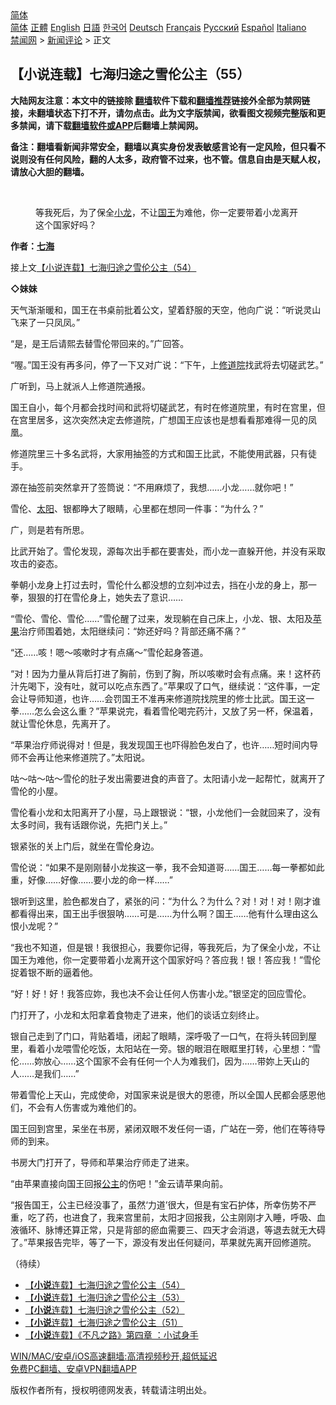  <!-- 面包屑导航 --> <div class="breadcrumb"><!-- GTranslate: https://gtranslate.io/ -->  <div class="switcher notranslate">  <div class="selected">  <a href="#" onclick="return false;"> 简体</a>  </div>  <div class="option">  <a href="https://www.bannedbook.org" onclick="doGTranslate('zh-CN|zh-CN');jQuery('div.switcher div.selected a').html(jQuery(this).html());return false;" title="简体中文" class="nturl selected"> 简体</a>  <a href="https://www.bannedbook.org/zh-tw/" onclick="doGTranslate('zh-CN|zh-TW');jQuery('div.switcher div.selected a').html(jQuery(this).html());return false;" title="繁體中文" class="nturl"> 正體</a>  <a href="https://www.bannedbook.org/en/" onclick="doGTranslate('zh-CN|en');jQuery('div.switcher div.selected a').html(jQuery(this).html());return false;" title="English" class="nturl"> English</a>  <a href="https://www.bannedbook.org/ja/" onclick="doGTranslate('zh-CN|ja');jQuery('div.switcher div.selected a').html(jQuery(this).html());return false;" title="日本語" class="nturl"> 日語</a>  <a href="https://www.bannedbook.org/ko/" onclick="doGTranslate('zh-CN|ko');jQuery('div.switcher div.selected a').html(jQuery(this).html());return false;" title="한국어" class="nturl"> 한국어</a>  <a href="https://www.bannedbook.org/de/" onclick="doGTranslate('zh-CN|de');jQuery('div.switcher div.selected a').html(jQuery(this).html());return false;" title="Deutsch" class="nturl"> Deutsch</a>  <a href="https://www.bannedbook.org/fr/" onclick="doGTranslate('zh-CN|fr');jQuery('div.switcher div.selected a').html(jQuery(this).html());return false;" title="Français" class="nturl"> Français</a>  <a href="https://www.bannedbook.org/ru/" onclick="doGTranslate('zh-CN|ru');jQuery('div.switcher div.selected a').html(jQuery(this).html());return false;" title="Русский" class="nturl"> Русский</a>  <a href="https://www.bannedbook.org/es/" onclick="doGTranslate('zh-CN|es');jQuery('div.switcher div.selected a').html(jQuery(this).html());return false;" title="Español" class="nturl"> Español</a>  <a href="https://www.bannedbook.org/it/" onclick="doGTranslate('zh-CN|it');jQuery('div.switcher div.selected a').html(jQuery(this).html());return false;" title="Italiano" class="nturl"> Italiano</a>  </div>  </div>      <div class='breadcrumb-sub'><!-- Breadcrumb NavXT 6.3.0 --> <a href="https://www.bannedbook.org/" class="home">禁闻网</a> &gt; <a href="https://www.bannedbook.org/bnews/comments/" class="category">新闻评论</a> &gt; 正文</div></div><h2>【小说连载】七海归途之雪伦公主（55）</h2> <p class="notice"><b>大陆网友注意：本文中的链接除 <a href="https://github.com/bannedbook/fanqiang" >翻墙</a>软件下载和<a href="https://github.com/killgcd/justmysocks/blob/master/README.md">翻墙推荐</a>链接外全部为禁网链接，未翻墙状态下打不开，请勿点击。此为文字版禁闻，欲看图文视频完整版和更多禁闻，请下载<a href="https://github.com/bannedbook/fanqiang">翻墙软件或APP</a>后翻墙上禁闻网。</p><p>备注：翻墙看新闻非常安全，翻墙以真实身份发表敏感言论有一定风险，但只看不说则没有任何风险，翻的人太多，政府管不过来，也不管。信息自由是天赋人权，请放心大胆的翻墙。</b></p>  <div class="entry"> <br /> <figure><a href="https://i1.wp.com/upload-images-bucket-v64rleca837do.s3.eu-west-1.amazonaws.com/wp-content/uploads/2021/07/01144732/%E4%B8%83%E6%B5%B7%E6%AD%B8%E9%80%94%E4%B9%8B%E9%9B%AA%E5%80%AB%E5%85%AC%E4%B8%BB%EF%BC%88%E5%9C%96%E7%89%87%EF%BC%9A%E4%B8%83%E6%B5%B7%E6%8F%90%E4%BE%9B%EF%BC%89-4.jpg?fit=600%2C400&#038;ssl=1" data-caption="等我死后，为了保全小龙，不让国王为难他，你一定要带着小龙离开这个国家好吗？"></a><figcaption class="wp-caption-text">等我死后，为了保全<a href="https://www.bannedbook.org/bnews/tag/%E5%B0%8F%E9%BE%99/" class="st_tag internal_tag" rel="tag" title="标签 小龙 下的日志">小龙</a>，不让<a href="https://www.bannedbook.org/bnews/tag/%e5%9b%bd%e7%8e%8b/" class="st_tag internal_tag" rel="tag" title="标签 国王 下的日志">国王</a>为难他，你一定要带着小龙离开这个国家好吗？</figcaption></figure> <p><strong>作者：<a href="https://www.bannedbook.org/bnews/tag/%E4%B8%83%E6%B5%B7/" class="st_tag internal_tag" rel="tag" title="标签 七海 下的日志">七海</a></strong></p> <p>接上文<a href="https://mingdemedia.org/xiaoshuolianzaiqihaiguituzhixuelungongzhu54/">【小说连载】七海归途之雪伦公主（54）</a></p> <p><strong>◇妹妹</strong></p> <p>天气渐渐暖和，国王在书桌前批着公文，望着舒服的天空，他向广说：“听说灵山飞来了一只凤凤。”</p> <p>“是，是王后请熙去替雪伦带回来的。”广回答。</p> <p>“喔。”国王没有再多问，停了一下又对广说：“下午，上<a href="https://www.bannedbook.org/bnews/tag/%E4%BF%AE%E9%81%93%E9%99%A2/" class="st_tag internal_tag" rel="tag" title="标签 修道院 下的日志">修道院</a>找武将去切磋武艺。”</p> <p>广听到，马上就派人上修道院通报。</p> <p>国王自小，每个月都会找时间和武将切磋武艺，有时在修道院里，有时在宫里，但在宫里居多，这次突然决定去修道院，广想国王应该也是想看看那难得一见的凤凰。</p>  <p>修道院里三十多名武将，大家用抽签的方式和国王比武，不能使用武器，只有徒手。</p> <p>源在抽签前突然拿开了签筒说：“不用麻烦了，我想……小龙……就你吧！”</p> <p>雪伦、<a href="https://www.bannedbook.org/bnews/tag/%e5%a4%aa%e9%98%b3/" class="st_tag internal_tag" rel="tag" title="标签 太阳 下的日志">太阳</a>、银都睁大了眼睛，心里都在想同一件事：“为什么？”</p> <p>广，则是若有所思。</p> <p>比武开始了。雪伦发现，源每次出手都在要害处，而小龙一直躲开他，并没有采取攻击的姿态。</p> <p>拳朝小龙身上打过去时，雪伦什么都没想的立刻冲过去，挡在小龙的身上，那一拳，狠狠的打在雪伦身上，她失去了意识……</p> <p>“雪伦、雪伦、雪伦……”雪伦醒了过来，发现躺在自己床上，小龙、银、太阳及<a href="https://www.bannedbook.org/bnews/tag/%e8%8b%b9%e6%9e%9c/" class="st_tag internal_tag" rel="tag" title="标签 苹果 下的日志">苹果</a>治疗师围着她，太阳继续问：“妳还好吗？背部还痛不痛？”</p> <p>“还……咳！嗯～咳嗽时才有点痛～”雪伦起身答道。</p>  <p>“对！因为力量从背后打进了胸前，伤到了胸，所以咳嗽时会有点痛。来！这杯药汁先喝下，没有吐，就可以吃点东西了。”苹果叹了口气，继续说：“这件事，一定会让导师知道，也许……会罚国王不准再来修道院找院里的修士比武。国王这一拳……怎么会这么重？”苹果说完，看着雪伦喝完药汁，又放了另一杯，保温着，就让雪伦休息，先离开了。</p> <p>“苹果治疗师说得对！但是，我发现国王也吓得脸色发白了，也许……短时间内导师不会再让他来修道院了。”太阳说。</p> <p>咕～咕～咕～雪伦的肚子发出需要进食的声音了。太阳请小龙一起帮忙，就离开了雪伦的小屋。</p> <p>雪伦看小龙和太阳离开了小屋，马上跟银说：“银，小龙他们一会就回来了，没有太多时间，我有话跟你说，先把门关上。”</p> <p>银紧张的关上门后，就坐在雪伦身边。</p> <p>雪伦说：“如果不是刚刚替小龙挨这一拳，我不会知道哥……国王……每一拳都如此重，好像……好像……要小龙的命一样……”</p> <p>银听到这里，脸色都发白了，紧张的问：“为什么？为什么？对！对！对！刚才谁都看得出来，国王出手很狠呐……可是……为什么啊？国王……他有什么理由这么恨小龙呢？”</p> <p>“我也不知道，但是银！我很担心，我要你记得，等我死后，为了保全小龙，不让国王为难他，你一定要带着小龙离开这个国家好吗？答应我！银！答应我！”雪伦捉着银不断的逼着他。</p>  <p>“好！好！好！我答应妳，我也决不会让任何人伤害小龙。”银坚定的回应雪伦。</p> <p>门打开了，小龙和太阳拿着食物走了进来，他们的谈话立刻终止。</p> <p>银自己走到了门口，背贴着墙，闭起了眼睛，深呼吸了一口气，在将头转回到屋里，看着小龙喂雪伦吃饭，太阳站在一旁。银的眼泪在眼眶里打转，心里想：“雪伦……妳放心……这个国家不会有任何一个人为难我们，因为……带妳上天山的人……是我们……”</p> <p>带着雪伦上天山，完成使命，对国家来说是很大的恩德，所以全国人民都会感恩他们，不会有人伤害或为难他们的。</p> <p>国王回到宫里，呆坐在书房，紧闭双眼不发任何一语，广站在一旁，他们在等待导师的到来。</p> <p>书房大门打开了，导师和苹果治疗师走了进来。</p> <p>“由苹果直接向国王回报<a href="https://www.bannedbook.org/bnews/tag/%e5%85%ac%e4%b8%bb/" class="st_tag internal_tag" rel="tag" title="标签 公主 下的日志">公主</a>的伤吧！”金云请苹果向前。</p> <p>“报告国王，公主已经没事了，虽然‘力道’很大，但是有宝石护体，所幸伤势不严重，吃了药，也进食了，我来宫里前，太阳才回报我，公主刚刚才入睡，呼吸、血液循环、脉博还算正常，只是背部的瘀血需要三、四天才会消退，等退去就无大碍了。”苹果报告完毕，等了一下，源没有发出任何疑问，苹果就先离开回修道院。</p>  <p>（待续）</p> <ul class='op-related-articles' title='相关阅读'> <li><a href='https://www.bannedbook.org/bnews/comments/20210803/1599467.html' target='_blank'>【<b>小说</b>连载】七海归途之雪伦公主（54）</a></li> <li><a href='https://www.bannedbook.org/bnews/comments/20210802/1598818.html' target='_blank'>【<b>小说</b>连载】七海归途之雪伦公主（53）</a></li> <li><a href='https://www.bannedbook.org/bnews/comments/20210801/1598278.html' target='_blank'>【<b>小说</b>连载】七海归途之雪伦公主（52）</a></li> <li><a href='https://www.bannedbook.org/bnews/comments/20210731/1597718.html' target='_blank'>【<b>小说</b>连载】七海归途之雪伦公主（51）</a></li> <li><a href='https://www.bannedbook.org/bnews/comments/20210731/1597648.html' target='_blank'>【<b>小说</b>连载】《不凡之路》第四章 ：小试身手</a></li> </ul> <p class="texttj"> <a href="https://github.com/bannedbook/fanqiang/wiki/V2ray%E6%9C%BA%E5%9C%BA" target="_blank">WIN/MAC/安卓/iOS高速翻墙:高清视频秒开,超低延迟</a><br/> <a href="https://github.com/bannedbook/fanqiang/wiki/%E7%A6%81%E9%97%BB%E7%BD%91%E5%AE%89%E5%8D%93%E7%BF%BB%E5%A2%99%E6%96%B0%E9%97%BBAPP" target="_blank">免费PC翻墙、安卓VPN翻墙APP</a></p><p>版权作者所有，授权明德网发表，转载请注明出处。</p><a name='sharetosocial'></a>  <div style="margin-bottom:5px;padding-bottom:5px;clear:both"> <div id="archive-pix-1" class="banner-ads"> <!-- AuctionX Display platform tag START --> <div id="26318x728x90x621x_ADSLOT2" clicktrack="%%CLICK_URL_ESC%%"></div> <!-- AuctionX Display platform tag END --> </div> <div id="archive-pix-2" class="banner-ads"> <!-- AuctionX Display platform tag START --> <div id="26315x300x250x621x_ADSLOT2" clicktrack="%%CLICK_URL_ESC%%"></div> <!-- AuctionX Display platform tag END --> </div> </div>  <div id="archive-pix-1" class="banner-ads"> <!-- AuctionX Display platform tag START --> <div id="26318x728x90x621x_ADSLOT3" clicktrack="%%CLICK_URL_ESC%%"></div> <!-- AuctionX Display platform tag END --> </div> </div><!--END ENTRY--> 